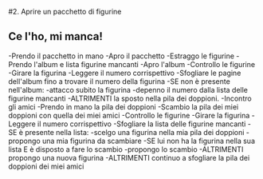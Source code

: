 

#2. Aprire un pacchetto di figurine
## Ce l'ho, mi manca!
-Prendo il pacchetto in mano
-Apro il pacchetto
-Estraggo le figurine
-Prendo l'album e lista figurine mancanti
-Apro l'album
-Controllo le figurine
    -Girare la figurina
    -Leggere il numero corrispettivo
    -Sfogliare le pagine dell'album fino a trovare il numero della figurina
        -SE non è presente nell'album:
            -attacco subito la figurina
            -depenno il numero dalla lista delle figurine mancanti
        -ALTRIMENTI la sposto nella pila dei doppioni.
-Incontro gli amici
-Prendo in mano la pila dei doppioni
-Scambio la pila dei miei doppioni con quella dei miei amici
-Controllo le figurine
    -Girare la figurina
    -Leggere il numero corrispettivo
    -Sfogliare la lista delle figurine mancanti
        -SE è presente nella lista:
                -scelgo una figurina nella mia pila dei doppioni
                -propongo una mia figurina da scambiare
                -SE lui non ha la figurina nella sua lista E è disposto a fare lo scambio
                    -propongo lo scambio
                -ALTRIMENTI  propongo una nuova figurina
        -ALTRIMENTI continuo a sfogliare la pila dei doppioni dei miei amici











